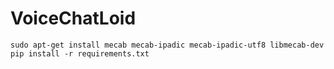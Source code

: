 # VoiceChatLoid
`sudo apt-get install mecab mecab-ipadic mecab-ipadic-utf8 libmecab-dev`
`pip install -r requirements.txt`
